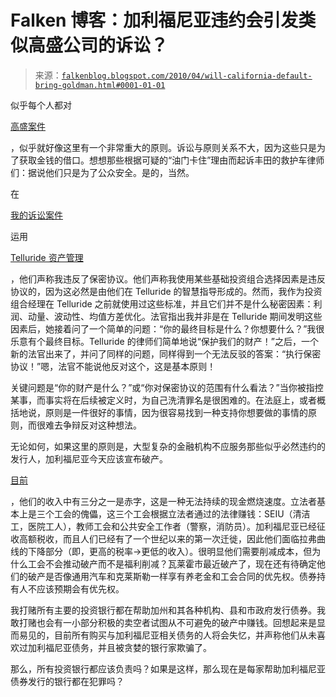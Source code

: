 <!--yml

类别：未分类

日期：2024-05-12 21:35:08

-->

# Falken 博客：加利福尼亚违约会引发类似高盛公司的诉讼？

> 来源：[`falkenblog.blogspot.com/2010/04/will-california-default-bring-goldman.html#0001-01-01`](http://falkenblog.blogspot.com/2010/04/will-california-default-bring-goldman.html#0001-01-01)

似乎每个人都对

[高盛案件](http://www.nytimes.com/2010/04/20/business/20sec.html?pagewanted=2&sq=goldman%20case&st=cse&scp=1)

，似乎就好像这里有一个非常重大的原则。诉讼与原则关系不大，因为这些只是为了获取金钱的借口。想想那些根据可疑的“油门卡住”理由而起诉丰田的救护车律师们：据说他们只是为了公众安全。是的，当然。

在

[我的诉讼案件](http://www.efalken.com/papers/legaldocs.html)

运用

[Telluride 资产管理](http://www.tridecap.com/)

，他们声称我违反了保密协议。他们声称我使用某些基础投资组合选择因素是违反协议的，因为这必然是由他们在 Telluride 的智慧指导形成的。然而，我作为投资组合经理在 Telluride 之前就使用过这些标准，并且它们并不是什么秘密因素：利润、动量、波动性、均值方差优化。法官指出我并非是在 Telluride 期间发明这些因素后，她接着问了一个简单的问题：“你的最终目标是什么？你想要什么？”我很乐意有个最终目标。Telluride 的律师们简单地说“保护我们的财产！”之后，一个新的法官出来了，并问了同样的问题，同样得到一个无法反驳的答案：“执行保密协议！”嗯，法官不能说他反对这个，这是基本原则！

关键问题是“你的财产是什么？”或“你对保密协议的范围有什么看法？”当你被指控某事，而事实将在后续被定义时，为自己洗清罪名是很困难的。在法庭上，或者概括地说，原则是一件很好的事情，因为很容易找到一种支持你想要做的事情的原则，而很难去争辩反对这种想法。

无论如何，如果这里的原则是，大型复杂的金融机构不应服务那些似乎必然违约的发行人，加利福尼亚今天应该宣布破产。

[目前](http://www.city-journal.org/2010/20_2_california-unions.html)

，他们的收入中有三分之一是赤字，这是一种无法持续的现金燃烧速度。立法者基本上是三个工会的傀儡，这三个工会根据立法者通过的法律赚钱：SEIU（清洁工，医院工人），教师工会和公共安全工作者（警察，消防员）。加利福尼亚已经征收高额税收，而且人们已经有了一个世纪以来的第一次迁徙，因此他们面临拉弗曲线的下降部分（即，更高的税率→更低的收入）。很明显他们需要削减成本，但为什么工会不会推动破产而不是福利削减？瓦莱霍市最近破产了，现在还有待确定他们的破产是否像通用汽车和克莱斯勒一样享有养老金和工会合同的优先权。债券持有人不应该预期会有优先权。

我打赌所有主要的投资银行都在帮助加州和其各种机构、县和市政府发行债券。我敢打赌也会有一小部分积极的卖空者试图从不可避免的破产中赚钱。回想起来是显而易见的，目前所有购买与加利福尼亚相关债务的人将会失忆，并声称他们从未喜欢过加利福尼亚债务，并且被贪婪的银行家欺骗了。

那么，所有投资银行都应该负责吗？如果是这样，那么现在是每家帮助加利福尼亚债券发行的银行都在犯罪吗？
